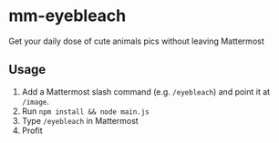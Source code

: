 # mm-eyebleach
Get your daily dose of cute animals pics without leaving Mattermost

## Usage

1. Add a Mattermost slash command (e.g. `/eyebleach`) and point it at `/image`.
2. Run `npm install && node main.js`
3. Type `/eyebleach` in Mattermost
4. Profit
